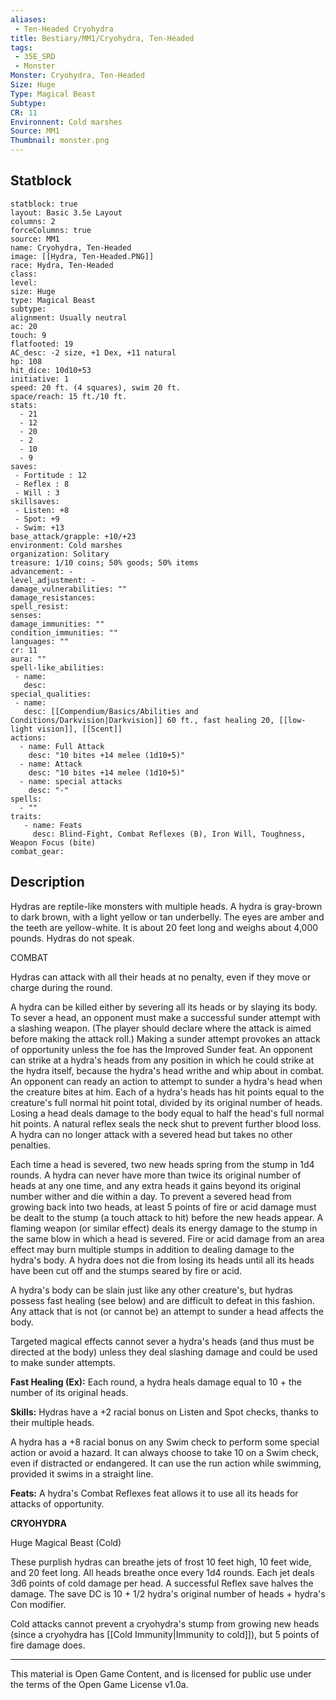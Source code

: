 ```yaml
---
aliases:
 - Ten-Headed Cryohydra
title: Bestiary/MM1/Cryohydra, Ten-Headed
tags: 
 - 35E_SRD
 - Monster
Monster: Cryohydra, Ten-Headed
Size: Huge
Type: Magical Beast
Subtype: 
CR: 11
Environnent: Cold marshes
Source: MM1
Thumbnail: monster.png
---
```


## Statblock

```statblock
statblock: true
layout: Basic 3.5e Layout
columns: 2
forceColumns: true
source: MM1 
name: Cryohydra, Ten-Headed
image: [[Hydra, Ten-Headed.PNG]]
race: Hydra, Ten-Headed
class: 
level: 
size: Huge
type: Magical Beast
subtype: 
alignment: Usually neutral
ac: 20
touch: 9
flatfooted: 19
AC_desc: -2 size, +1 Dex, +11 natural
hp: 108
hit_dice: 10d10+53
initiative: 1
speed: 20 ft. (4 squares), swim 20 ft.
space/reach: 15 ft./10 ft.
stats:
  - 21
  - 12
  - 20
  - 2
  - 10
  - 9
saves:
 - Fortitude : 12
 - Reflex : 8
 - Will : 3
skillsaves:
 - Listen: +8
 - Spot: +9
 - Swim: +13
base_attack/grapple: +10/+23
environment: Cold marshes
organization: Solitary
treasure: 1/10 coins; 50% goods; 50% items
advancement: -
level_adjustment: -
damage_vulnerabilities: ""
damage_resistances: 
spell_resist: 
senses: 
damage_immunities: ""
condition_immunities: ""
languages: ""
cr: 11
aura: ""
spell-like_abilities:
 - name: 
   desc: 
special_qualities:
 - name:
   desc: [[Compendium/Basics/Abilities and Conditions/Darkvision|Darkvision]] 60 ft., fast healing 20, [[low-light vision]], [[Scent]]
actions:
  - name: Full Attack
    desc: "10 bites +14 melee (1d10+5)"
  - name: Attack
    desc: "10 bites +14 melee (1d10+5)"
  - name: special attacks
    desc: "-"
spells:
  - ""
traits:
   - name: Feats
     desc: Blind-Fight, Combat Reflexes (B), Iron Will, Toughness, Weapon Focus (bite)
combat_gear:  
```

## Description



Hydras are reptile-like monsters with multiple heads. A hydra is gray-brown to dark brown, with a light yellow or tan underbelly. The eyes are amber and the teeth are yellow-white. It is about 20 feet long and weighs about 4,000 pounds. Hydras do not speak.

COMBAT

Hydras can attack with all their heads at no penalty, even if they move or charge during the round.

A hydra can be killed either by severing all its heads or by slaying its body. To sever a head, an opponent must make a successful sunder attempt with a slashing weapon. (The player should declare where the attack is aimed before making the attack roll.) Making a sunder attempt provokes an attack of opportunity unless the foe has the Improved Sunder feat. An opponent can strike at a hydra's heads from any position in which he could strike at the hydra itself, because the hydra's head writhe and whip about in combat. An opponent can ready an action to attempt to sunder a hydra's head when the creature bites at him. Each of a hydra's heads has hit points equal to the creature's full normal hit point total, divided by its original number of heads. Losing a head deals damage to the body equal to half the head's full normal hit points. A natural reflex seals the neck shut to prevent further blood loss. A hydra can no longer attack with a severed head but takes no other penalties.

Each time a head is severed, two new heads spring from the stump in 1d4 rounds. A hydra can never have more than twice its original number of heads at any one time, and any extra heads it gains beyond its original number wither and die within a day. To prevent a severed head from growing back into two heads, at least 5 points of fire or acid damage must be dealt to the stump (a touch attack to hit) before the new heads appear. A flaming weapon (or similar effect) deals its energy damage to the stump in the same blow in which a head is severed. Fire or acid damage from an area effect may burn multiple stumps in addition to dealing damage to the hydra's body. A hydra does not die from losing its heads until all its heads have been cut off and the stumps seared by fire or acid.

A hydra's body can be slain just like any other creature's, but hydras possess fast healing (see below) and are difficult to defeat in this fashion. Any attack that is not (or cannot be) an attempt to sunder a head affects the body.

Targeted magical effects cannot sever a hydra's heads (and thus must be directed at the body) unless they deal slashing damage and could be used to make sunder attempts.


**Fast Healing (Ex):** Each round, a hydra heals damage equal to 10 + the number of its original heads.


**Skills:** Hydras have a +2 racial bonus on Listen and Spot checks, thanks to their multiple heads.

A hydra has a +8 racial bonus on any Swim check to perform some special action or avoid a hazard. It can always choose to take 10 on a Swim check, even if distracted or endangered. It can use the run action while swimming, provided it swims in a straight line.


**Feats:** A hydra's Combat Reflexes feat allows it to use all its heads for attacks of opportunity.



**CRYOHYDRA**


Huge Magical Beast (Cold)

These purplish hydras can breathe jets of frost 10 feet high, 10 feet wide, and 20 feet long. All heads breathe once every 1d4 rounds. Each jet deals 3d6 points of cold damage per head. A successful Reflex save halves the damage. The save DC is 10 + 1/2 hydra's original number of heads + hydra's Con modifier.

Cold attacks cannot prevent a cryohydra's stump from growing new heads (since a cryohydra has [[Cold Immunity|Immunity to cold]]), but 5 points of fire damage does.

---

This material is Open Game Content, and is licensed for public use under the terms of the Open Game License v1.0a.
